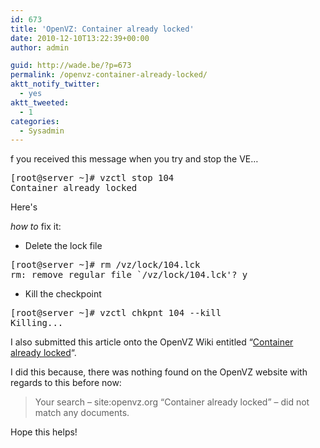 ```yaml
---
id: 673
title: 'OpenVZ: Container already locked'
date: 2010-12-10T13:22:39+00:00
author: admin

guid: http://wade.be/?p=673
permalink: /openvz-container-already-locked/
aktt_notify_twitter:
  - yes
aktt_tweeted:
  - 1
categories:
  - Sysadmin
---
```

<p class="lead">
  f you received this message when you try and stop the VE&#8230;
</p>

<pre>[root@server ~]# vzctl stop 104
Container already locked</pre>

<!--more-->Here's 

_how to_ fix it:

  * Delete the lock file

<pre>[root@server ~]# rm /vz/lock/104.lck
rm: remove regular file `/vz/lock/104.lck'? y</pre>

  * Kill the checkpoint

<pre>[root@server ~]# vzctl chkpnt 104 --kill
Killing...</pre>

I also submitted this article onto the OpenVZ Wiki entitled &#8220;[Container already locked](http://wiki.openvz.org/Container_already_locked)&#8220;.

I did this because, there was nothing found on the OpenVZ website with regards to this before now:

> Your search &#8211; site:openvz.org &#8220;Container already locked&#8221; &#8211; did not match any documents.

Hope this helps!